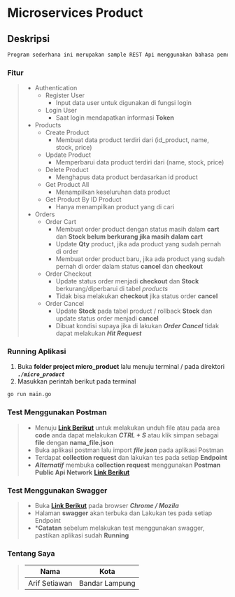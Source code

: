 # Microservices Product

## Deskripsi

```markdown
Program sederhana ini merupakan sample REST Api menggunakan bahasa pemrograman Golang
```

### Fitur

> - Authentication
>   - Register User
>     - Input data user untuk digunakan di fungsi login
>   - Login User
>     - Saat login mendapatkan informasi **Token**
> - Products
>   - Create Product
>     - Membuat data product terdiri dari (id_product, name, stock, price)
>   - Update Product
>     - Memperbarui data product terdiri dari (name, stock, price)
>   - Delete Product
>     - Menghapus data product berdasarkan id product
>   - Get Product All
>     - Menampilkan keseluruhan data product
>   - Get Product By ID Product
>     - Hanya menampilkan product yang di cari
> - Orders
>   - Order Cart
>     - Membuat order product dengan status masih dalam **cart** dan **Stock belum berkurang jika masih dalam cart**
>     - Update **Qty** product, jika ada product yang sudah pernah di order
>     - Membuat order product baru, jika ada product yang sudah pernah di order dalam status **cancel** dan **checkout**
>   - Order Checkout
>     - Update status order menjadi **checkout** dan **Stock** berkurang/diperbarui di tabel *products*
>     - Tidak bisa melakukan **checkout** jika status order **cancel**
>   - Order Cancel
>     - Update **Stock** pada tabel product / rollback **Stock** dan update status order menjadi **cancel**
>     - Dibuat kondisi supaya jika di lakukan ***Order Cancel*** tidak dapat melakukan ***Hit Request***

### Running Aplikasi

1. Buka **folder project micro_product** lalu menuju terminal / pada direktori ***`./micro_product`***
2. Masukkan perintah berikut pada terminal

```markdown
go run main.go
```

### Test Menggunakan Postman

> - Menuju [**Link Berikut**](./micro_product.postman_collection.json) untuk melakukan unduh file atau pada area **code** anda dapat melakukan ***CTRL + S*** atau klik simpan sebagai **file** dengan **nama_file.json**
> - Buka aplikasi postman lalu import ***file json*** pada aplikasi Postman
> - Terdapat **collection request** dan lakukan tes pada setiap **Endpoint**
> - ***Alternatif*** membuka **collection request** menggunakan **Postman Public Api Network** [**Link Berikut**](https://postman.com/arsetsoft/workspace/go-microservices/documentation/18056562-47a0fed6-ecb7-4241-925e-ce6e49b881ce)

### Test Menggunakan Swagger

> - Buka [**Link Berikut**](http://localhost:8080/swagger/index.html) pada browser ***Chrome / Mozila***
> - Halaman **swagger** akan terbuka dan Lakukan tes pada setiap Endpoint
> - ***Catatan** sebelum melakukan test menggunakan swagger, pastikan aplikasi sudah **Running**

### Tentang Saya

> | Nama          | Kota              |
> | ------------- | ----------------- |
> | Arif Setiawan | Bandar Lampung    |
